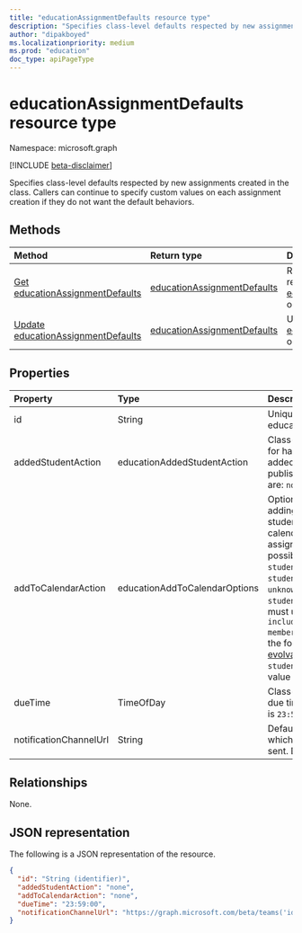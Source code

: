 ```yaml
---
title: "educationAssignmentDefaults resource type"
description: "Specifies class-level defaults respected by new assignments created in the class"
author: "dipakboyed"
ms.localizationpriority: medium
ms.prod: "education"
doc_type: apiPageType
---
```


# educationAssignmentDefaults resource type

Namespace: microsoft.graph

[!INCLUDE [beta-disclaimer](../../includes/beta-disclaimer.md)]

Specifies class-level defaults respected by new assignments created in the class. Callers can continue to specify custom values on each assignment creation if they do not want the default behaviors.

## Methods
|Method|Return type|Description|
|:---|:---|:---|
|[Get educationAssignmentDefaults](../api/educationassignmentdefaults-get.md)|[educationAssignmentDefaults](../resources/educationassignmentdefaults.md)|Read the properties and relationships of an [educationAssignmentDefaults](../resources/educationassignmentdefaults.md) object.|
|[Update educationAssignmentDefaults](../api/educationassignmentdefaults-update.md)|[educationAssignmentDefaults](../resources/educationassignmentdefaults.md)|Update the properties of an [educationAssignmentDefaults](../resources/educationassignmentdefaults.md) object.|

## Properties
|Property|Type|Description|
|:---|:---|:---|
|id|String|Unique identifier for the educationAssignmentDefaults|
|addedStudentAction|educationAddedStudentAction|Class-level default behavior for handling students who are added after the assignment is published. Possible values are: `none`, `assignIfOpen`.|
|addToCalendarAction| educationAddToCalendarOptions|Optional field to control adding assignments to students' and teachers' calendars when the assignment is published. The possible values are: `none`, `studentsAndPublisher`, `studentsAndTeamOwners`, `unknownFutureValue`, and `studentsOnly`. Note that you must use the `Prefer: include-unknown-enum-members` request header to get the following value(s) in this [evolvable enum](/graph/best-practices-concept#handling-future-members-in-evolvable-enumerations): `studentsOnly`. The default value is `none`.|
|dueTime|TimeOfDay|Class-level default value for due time field. Default value is `23:59:00`.|
|notificationChannelUrl|String|Default Teams channel to which notifications will be sent. Default value is `null`.|

## Relationships
None.

## JSON representation
The following is a JSON representation of the resource.
<!-- {
  "blockType": "resource",
  "keyProperty": "id",
  "@odata.type": "microsoft.graph.educationAssignmentDefaults",
  "openType": false
}
-->
``` json
{
  "id": "String (identifier)",
  "addedStudentAction": "none",
  "addToCalendarAction": "none",
  "dueTime": "23:59:00",
  "notificationChannelUrl": "https://graph.microsoft.com/beta/teams('id')/channels('id')"
}
```

